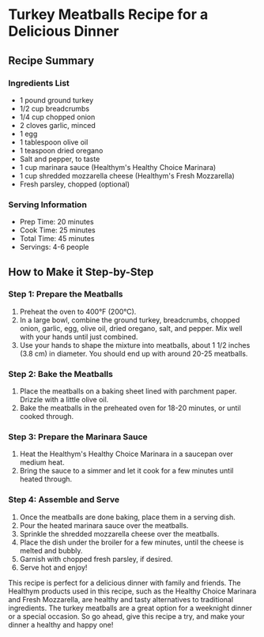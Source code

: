 # Turkey Meatballs Recipe for a Delicious Dinner

## Recipe Summary

### Ingredients List

* 1 pound ground turkey
* 1/2 cup breadcrumbs
* 1/4 cup chopped onion
* 2 cloves garlic, minced
* 1 egg
* 1 tablespoon olive oil
* 1 teaspoon dried oregano
* Salt and pepper, to taste
* 1 cup marinara sauce (Healthym's Healthy Choice Marinara)
* 1 cup shredded mozzarella cheese (Healthym's Fresh Mozzarella)
* Fresh parsley, chopped (optional)

### Serving Information

* Prep Time: 20 minutes
* Cook Time: 25 minutes
* Total Time: 45 minutes
* Servings: 4-6 people

## How to Make it Step-by-Step

### Step 1: Prepare the Meatballs

1. Preheat the oven to 400°F (200°C).
2. In a large bowl, combine the ground turkey, breadcrumbs, chopped onion, garlic, egg, olive oil, dried oregano, salt, and pepper. Mix well with your hands until just combined.
3. Use your hands to shape the mixture into meatballs, about 1 1/2 inches (3.8 cm) in diameter. You should end up with around 20-25 meatballs.

### Step 2: Bake the Meatballs

1. Place the meatballs on a baking sheet lined with parchment paper. Drizzle with a little olive oil.
2. Bake the meatballs in the preheated oven for 18-20 minutes, or until cooked through.

### Step 3: Prepare the Marinara Sauce

1. Heat the Healthym's Healthy Choice Marinara in a saucepan over medium heat.
2. Bring the sauce to a simmer and let it cook for a few minutes until heated through.

### Step 4: Assemble and Serve

1. Once the meatballs are done baking, place them in a serving dish.
2. Pour the heated marinara sauce over the meatballs.
3. Sprinkle the shredded mozzarella cheese over the meatballs.
4. Place the dish under the broiler for a few minutes, until the cheese is melted and bubbly.
5. Garnish with chopped fresh parsley, if desired.
6. Serve hot and enjoy!

This recipe is perfect for a delicious dinner with family and friends. The Healthym products used in this recipe, such as the Healthy Choice Marinara and Fresh Mozzarella, are healthy and tasty alternatives to traditional ingredients. The turkey meatballs are a great option for a weeknight dinner or a special occasion. So go ahead, give this recipe a try, and make your dinner a healthy and happy one!